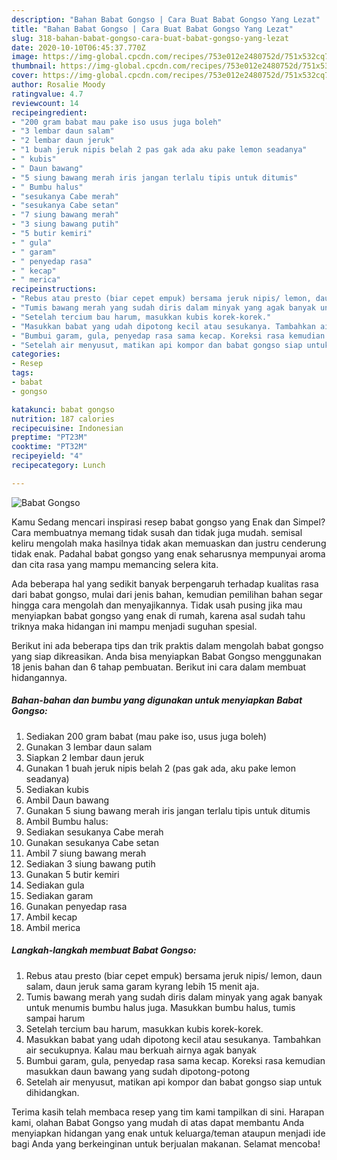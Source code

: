 ```yaml
---
description: "Bahan Babat Gongso | Cara Buat Babat Gongso Yang Lezat"
title: "Bahan Babat Gongso | Cara Buat Babat Gongso Yang Lezat"
slug: 318-bahan-babat-gongso-cara-buat-babat-gongso-yang-lezat
date: 2020-10-10T06:45:37.770Z
image: https://img-global.cpcdn.com/recipes/753e012e2480752d/751x532cq70/babat-gongso-foto-resep-utama.jpg
thumbnail: https://img-global.cpcdn.com/recipes/753e012e2480752d/751x532cq70/babat-gongso-foto-resep-utama.jpg
cover: https://img-global.cpcdn.com/recipes/753e012e2480752d/751x532cq70/babat-gongso-foto-resep-utama.jpg
author: Rosalie Moody
ratingvalue: 4.7
reviewcount: 14
recipeingredient:
- "200 gram babat mau pake iso usus juga boleh"
- "3 lembar daun salam"
- "2 lembar daun jeruk"
- "1 buah jeruk nipis belah 2 pas gak ada aku pake lemon seadanya"
- " kubis"
- " Daun bawang"
- "5 siung bawang merah iris jangan terlalu tipis untuk ditumis"
- " Bumbu halus"
- "sesukanya Cabe merah"
- "sesukanya Cabe setan"
- "7 siung bawang merah"
- "3 siung bawang putih"
- "5 butir kemiri"
- " gula"
- " garam"
- " penyedap rasa"
- " kecap"
- " merica"
recipeinstructions:
- "Rebus atau presto (biar cepet empuk) bersama jeruk nipis/ lemon, daun salam, daun jeruk sama garam kyrang lebih 15 menit aja."
- "Tumis bawang merah yang sudah diris dalam minyak yang agak banyak untuk menumis bumbu halus juga. Masukkan bumbu halus, tumis sampai harum"
- "Setelah tercium bau harum, masukkan kubis korek-korek."
- "Masukkan babat yang udah dipotong kecil atau sesukanya. Tambahkan air secukupnya. Kalau mau berkuah airnya agak banyak"
- "Bumbui garam, gula, penyedap rasa sama kecap. Koreksi rasa kemudian masukkan daun bawang yang sudah dipotong-potong"
- "Setelah air menyusut, matikan api kompor dan babat gongso siap untuk dihidangkan."
categories:
- Resep
tags:
- babat
- gongso

katakunci: babat gongso 
nutrition: 187 calories
recipecuisine: Indonesian
preptime: "PT23M"
cooktime: "PT32M"
recipeyield: "4"
recipecategory: Lunch

---
```



![Babat Gongso](https://img-global.cpcdn.com/recipes/753e012e2480752d/751x532cq70/babat-gongso-foto-resep-utama.jpg)

Kamu Sedang mencari inspirasi resep babat gongso yang Enak dan Simpel? Cara membuatnya memang tidak susah dan tidak juga mudah. semisal keliru mengolah maka hasilnya tidak akan memuaskan dan justru cenderung tidak enak. Padahal babat gongso yang enak seharusnya mempunyai aroma dan cita rasa yang mampu memancing selera kita.



Ada beberapa hal yang sedikit banyak berpengaruh terhadap kualitas rasa dari babat gongso, mulai dari jenis bahan, kemudian pemilihan bahan segar hingga cara mengolah dan menyajikannya. Tidak usah pusing jika mau menyiapkan babat gongso yang enak di rumah, karena asal sudah tahu triknya maka hidangan ini mampu menjadi suguhan spesial.


Berikut ini ada beberapa tips dan trik praktis dalam mengolah babat gongso yang siap dikreasikan. Anda bisa menyiapkan Babat Gongso menggunakan 18 jenis bahan dan 6 tahap pembuatan. Berikut ini cara dalam membuat hidangannya.

<!--inarticleads1-->

##### Bahan-bahan dan bumbu yang digunakan untuk menyiapkan Babat Gongso:

1. Sediakan 200 gram babat (mau pake iso, usus juga boleh)
1. Gunakan 3 lembar daun salam
1. Siapkan 2 lembar daun jeruk
1. Gunakan 1 buah jeruk nipis belah 2 (pas gak ada, aku pake lemon seadanya)
1. Sediakan  kubis
1. Ambil  Daun bawang
1. Gunakan 5 siung bawang merah iris jangan terlalu tipis untuk ditumis
1. Ambil  Bumbu halus:
1. Sediakan sesukanya Cabe merah
1. Gunakan sesukanya Cabe setan
1. Ambil 7 siung bawang merah
1. Sediakan 3 siung bawang putih
1. Gunakan 5 butir kemiri
1. Sediakan  gula
1. Sediakan  garam
1. Gunakan  penyedap rasa
1. Ambil  kecap
1. Ambil  merica




<!--inarticleads2-->

##### Langkah-langkah membuat Babat Gongso:

1. Rebus atau presto (biar cepet empuk) bersama jeruk nipis/ lemon, daun salam, daun jeruk sama garam kyrang lebih 15 menit aja.
1. Tumis bawang merah yang sudah diris dalam minyak yang agak banyak untuk menumis bumbu halus juga. Masukkan bumbu halus, tumis sampai harum
1. Setelah tercium bau harum, masukkan kubis korek-korek.
1. Masukkan babat yang udah dipotong kecil atau sesukanya. Tambahkan air secukupnya. Kalau mau berkuah airnya agak banyak
1. Bumbui garam, gula, penyedap rasa sama kecap. Koreksi rasa kemudian masukkan daun bawang yang sudah dipotong-potong
1. Setelah air menyusut, matikan api kompor dan babat gongso siap untuk dihidangkan.




Terima kasih telah membaca resep yang tim kami tampilkan di sini. Harapan kami, olahan Babat Gongso yang mudah di atas dapat membantu Anda menyiapkan hidangan yang enak untuk keluarga/teman ataupun menjadi ide bagi Anda yang berkeinginan untuk berjualan makanan. Selamat mencoba!
